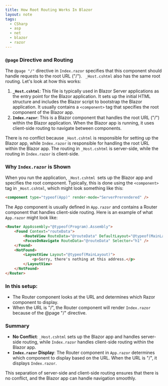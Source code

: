 ```yaml
---
title: How Root Routing Works In Blazor
layout: note
tags:
  - CSharp
  - asp
  - net
  - blazor
  - razor
---
```


### `@page` Directive and Routing

The `@page "/"` directive in `Index.razor` specifies that this component should handle requests to the root URL ("/"). ` _Host.cshtml` also has the same root routing. Let's look at how this works:

1.	**`_Host.cshtml`**: This file is typically used in Blazor Server applications as the entry point for the Blazor application. It sets up the initial HTML structure and includes the Blazor script to bootstrap the Blazor application. It usually contains a `<component>` tag that specifies the root component of the Blazor app.
2.	**`Index.razor`**: This is a Blazor component that handles the root URL ("/") within the Blazor application. When the Blazor app is running, it uses client-side routing to navigate between components.

There is no conflict because `_Host.cshtml` is responsible for setting up the Blazor app, while `Index.razor` is responsible for handling the root URL within the Blazor app. The routing in `_Host.cshtml` is server-side, while the routing in `Index.razor` is client-side.
### Why `Index.razor` is Shown

When you run the application, `_Host.cshtml `sets up the Blazor app and specifies the root component. Typically, this is done using the `<component>` tag in `_Host.cshtml`, which might look something like this:

```html
<component type="typeof(App)" render-mode="ServerPrerendered" />
```

The App component is usually defined in `App.razor` and contains a Router component that handles client-side routing. Here is an example of what `App.razor` might look like:

```html
<Router AppAssembly="@typeof(Program).Assembly">
    <Found Context="routeData">
        <RouteView RouteData="@routeData" DefaultLayout="@typeof(MainLayout)" />
        <FocusOnNavigate RouteData="@routeData" Selector="h1" />
    </Found>
    <NotFound>
        <LayoutView Layout="@typeof(MainLayout)">
            <p>Sorry, there's nothing at this address.</p>
        </LayoutView>
    </NotFound>
</Router>
```


### In this setup:

- The Router component looks at the URL and determines which Razor component to display.
- When the URL is "/", the Router component will render `Index.razor` because of the @page "/" directive.

### Summary

- **No Conflict**: `_Host.cshtml` sets up the Blazor app and handles server-side routing, while `Index.razor` handles client-side routing within the Blazor app.
- **`Index.razor` Display**: The Router component in `App.razor` determines which component to display based on the URL. When the URL is "/", it displays `Index.razor`.

This separation of server-side and client-side routing ensures that there is no conflict, and the Blazor app can handle navigation smoothly.